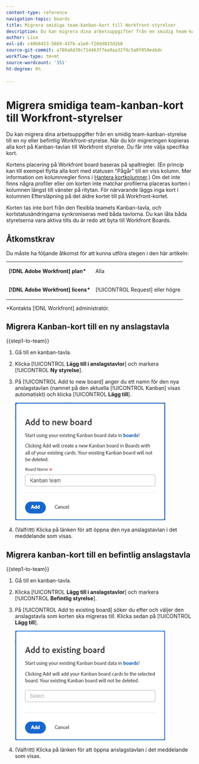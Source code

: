```yaml
---
content-type: reference
navigation-topic: boards
title: Migrera smidiga team-kanban-kort till Workfront-styrelser
description: Du kan migrera dina arbetsuppgifter från en smidig team-kanban-styrelse till en ny eller befintlig Workfront-styrelse.
author: Lisa
exl-id: c40b6453-5869-437b-a1e0-f20dd833d2b8
source-git-commit: a788a8d39c714463f7ea9aa32f0c5a0f050eabdc
workflow-type: tm+mt
source-wordcount: '351'
ht-degree: 0%

---
```


# Migrera smidiga team-kanban-kort till Workfront-styrelser

Du kan migrera dina arbetsuppgifter från en smidig team-kanban-styrelse till en ny eller befintlig Workfront-styrelse. När du kör migreringen kopieras alla kort på Kanban-tavlan till Workfront styrelse. Du får inte välja specifika kort.

Kortens placering på Workfront board baseras på spaltregler. (En princip kan till exempel flytta alla kort med statusen &quot;Pågår&quot; till en viss kolumn. Mer information om kolumnregler finns i [Hantera kortkolumner](/help/quicksilver/agile/get-started-with-boards/manage-board-columns.md).) Om det inte finns några profiler eller om korten inte matchar profilerna placeras korten i kolumnen längst till vänster på ritytan. För närvarande läggs inga kort i kolumnen Eftersläpning på det äldre kortet till på Workfront-kortet.

Korten tas inte bort från den flexibla teamets Kanban-tavla, och kortstatusändringarna synkroniseras med båda tavlorna. Du kan låta båda styrelserna vara aktiva tills du är redo att byta till Workfront Boards.

## Åtkomstkrav

Du måste ha följande åtkomst för att kunna utföra stegen i den här artikeln:

<table style="table-layout:auto">
 <col>
 </col>
 <col>
 </col>
 <tbody>
  <tr>
   <td role="rowheader"><strong>[!DNL Adobe Workfront] plan*</strong></td>
   <td> <p>Alla</p> </td>
  </tr>
  <tr>
   <td role="rowheader"><strong>[!DNL Adobe Workfront] licens*</strong></td>
   <td> <p>[!UICONTROL Request] eller högre</p> </td>
  </tr>
 </tbody>
</table>

&#42;Kontakta [!DNL Workfront] administratör.

## Migrera Kanban-kort till en ny anslagstavla

{{step1-to-team}}

1. Gå till en kanban-tavla.
1. Klicka [!UICONTROL **Lägg till i anslagstavlor**] och markera [!UICONTROL **Ny styrelse**].
1. På [!UICONTROL Add to new board] anger du ett namn för den nya anslagstavlan (namnet på den aktuella [!UICONTROL Kanban] visas automatiskt) och klicka [!UICONTROL **Lägg till**].

   ![Lägg till kanban-kort till ny anslagstavla](assets/add-kanban-cards-to-new-board-dialog.png)

1. (Valfritt) Klicka på länken för att öppna den nya anslagstavlan i det meddelande som visas.

## Migrera kanban-kort till en befintlig anslagstavla

{{step1-to-team}}

1. Gå till en kanban-tavla.
1. Klicka [!UICONTROL **Lägg till i anslagstavlor**] och markera [!UICONTROL **Befintlig styrelse**].
1. På [!UICONTROL Add to existing board] söker du efter och väljer den anslagstavla som korten ska migreras till. Klicka sedan på [!UICONTROL **Lägg till**].

   ![Lägg till kanban-kort till befintlig anslagstavla](assets/add-kanban-cards-to-existing-board-dialog.png)

1. (Valfritt) Klicka på länken för att öppna anslagstavlan i det meddelande som visas.
